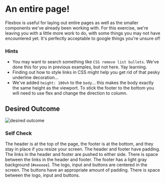 # An entire page!

Flexbox is useful for laying out entire pages as well as the smaller components we've already been working with. For this exercise, we're leaving you with a little more work to do, with some things you may not have encountered yet. It's perfectly acceptable to google things you're unsure of!

### Hints
- You may want to search something like `CSS remove list bullets`.  We've done this for you in previous examples, but not here. Yay learning.
- Finding out how to style links in CSS might help you get rid of that pesky underline decoration...
- We've added `height: 100vh` to the `body`... this makes the body exactly the same height as the viewport. To stick the footer to the bottom you will need to use flex and change the direction to column.

## Desired Outcome
![desired outcome](./desired-outcome.png)

### Self Check

 The header is at the top of the page, the footer is at the bottom, and they stay in place if you resize your screen.
 The header and footer have padding.
 The links in the header and footer are pushed to either side.
 There is space between the links in the header and footer.
 The footer has a light gray background (`#eeeeee`).
 The logo, input and buttons are centered in the screen.
 The buttons have an appropriate amount of padding.
 There is space between the logo, input and buttons.
